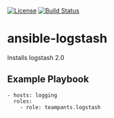 [![License](http://img.shields.io/:license-apache-blue.svg)](http://www.apache.org/licenses/LICENSE-2.0.html)
[![Build Status](https://travis-ci.org/teampants/ansible-logstash.svg?branch=develop)](https://travis-ci.org/teampants/ansible-logstash)
# ansible-logstash
Installs logstash 2.0

## Example Playbook

    - hosts: logging
      roles:
        - role: teampants.logstash
